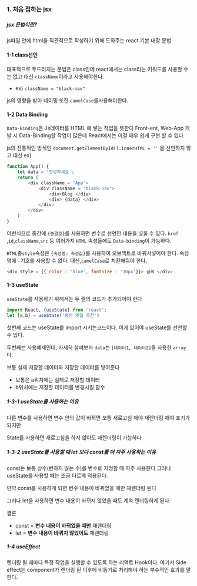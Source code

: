 ### 1. 처음 접하는 jsx
#####  **jsx 문법이란?**
js파일 안에 html을 직관적으로 작성하기 위해 도와주는 react 기본 내장 문법

#### 1-1 class선언
대표적으로 두드러지는 문법은 class인데 react에서는 class라는 키워드를 사용할 수는 없고 대신 `className`이라고 사용해야한다. 
- ex) `className = "black-nav"`

js의 영향을 받아 네이밍 또한 `camelCase`를사용해야한다.


#### 1-2 Data Binding
`Data-Binding`은 Js데이터를 HTML 에 넣는 작업을 뜻한다
Front-ent, Web-App 개발 시 Data-Binding할 작업이 많은데 React에서는 이걸 매우 쉽게 구현 할 수 있다

js의 전통적인 방식인
`document.getElementById().innerHTML = ''`
을 선언하지 않고
대신
ex)
```node.js
function App() {
	let data = '안녕하세요';
	return (
		<div className = "App">
			<div className = "black-nav">
				<div>Blog </div>
				<div> {data} </div>
			</div>
		</div>
	)
}
```
이런식으로 중간에 `{중괄호}`를 사용하면 변수로 선언한 내용을 넣을 수 있다.
`href` ,`id`,`className`,`src` 등 여러가지 `HTML` 속성들에도 `Data-binding`이 가능하다.

`HTML`중`style`속성은 `{속성명: 속성값}`를 사용하여 오브젝트로 바꿔서넣어야 한다.
속성명에 `-`기호를 사용할 수 없다. 대신,`camelCase`로 치환해줘야 한다.

```node.js
<div style = {{ color : 'blue', fontSize : '30px'}}> 글씨 </div> 
```

#### 1-3 useState
`useState`를 사용하기 위해서는 두 줄의 코드가 추가되어야 한다

```node.js
import React, {useState} from 'react';
let [a,b] = useState('동탄 맛집 추천')
```

첫번째 코드는 useState를 import 시키는코드이다.
이게 있어야 useState를 선언할 수 있다.

두번째는 사용예제인데, 자세히 살펴보자 `data`는 `[데이터1, 데이터2]`을 사용한 `array`다.

보통 실제 저장할 데이터와 저장할 데이터를 넣어준다
- 보통은 a위치에는 실제로 저장할 데이터
- b위치에는 저장할 데이터를 변경시킬 함수
##### 1-3-1 useState를 사용하는 이유
다른 변수를 사용하면 변수 안의 값이 바뀌면 보통 새로고침 해야 재렌더링 해야 표기가 되지만

State를 사용하면 새로고침을 하지 않아도 재렌더링이 가능하다

##### 1-3-2 useState를 사용할 때 let 보다 const를 더 자주 사용하는 이유

const는 보통 상수(변하지 않는 수)를 변수로 지정할 때 자주 사용한다 그러나 useState를 사용할 때는 조금 다르게 적용된다.

만약 const를 사용하게 되면 변수 내용이 바뀌었을 때만 재렌더링 된다

그러나 let을 사용하면 변수 내용이 바뀌지 않았을 때도 계속 렌더링하게 된다.

결론 
- const = **변수 내용이 바뀌었을 때만** 재렌더링
- let = **변수 내용이 바뀌지 않았어도** 재렌더링
##### 1-4 useEffect
렌더링 될 때마다 특정 작업을 실행할 수 있도록 하는 리액트 Hook이다.
여기서 Side effect는 component가 렌더링 된 이후에 비동기로 처리해야 하는 부수적인 효과를 말한다.

